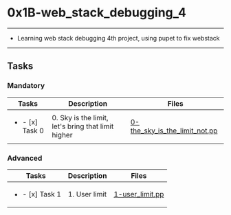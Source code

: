 # 0x1B-web_stack_debugging_4

--- 

* Learning web stack debugging 4th project, using pupet to fix webstack

---

## Tasks

### Mandatory

| Tasks | Description | Files |
| ----- | ----- | ----- |
| <ul><li> - [x] Task 0 </li></ul> | 0. Sky is the limit, let's bring that limit higher | [0-the_sky_is_the_limit_not.pp](0-the_sky_is_the_limit_not.pp) |

### Advanced

| Tasks | Description | Files |
| ----- | ----- | ----- |
| <ul><li> - [x] Task 1 </li></ul> | 1. User limit | [1-user_limit.pp](1-user_limit.pp) |
